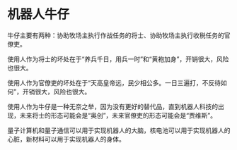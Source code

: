 # 机器人牛仔

牛仔主要有两种：协助牧场主执行作战任务的将士、协助牧场主执行收税任务的官僚吏。

使用人作为将士的坏处在于“养兵千日，用兵一时”和“黄袍加身”，开销很大，风险也很大。

使用人作为官僚吏的坏处在于“天高皇帝远，民少相公多。一日三遍打，不反待如何”，开销很大，风险也很大。

使用人作为牛仔是一种无奈之举，因为没有更好的替代品，直到机器人科技的出现，未来将士的形态可能会是“奥创”，未来官僚吏的形态可能会是“贾维斯”。

量子计算机和量子通信可以用于实现机器人的大脑，核电池可以用于实现机器人的心脏，新材料可以用于实现机器人的身体。
